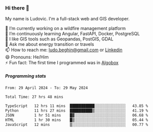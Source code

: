 ### Hi there 👋

My name is Ludovic. I'm a full-stack web and GIS developer.

 🔭 I’m currently working on a wildfire management platform<br/>
 🌱 I’m continuously learning Angular, FastAPI, Docker, PostgreSQL<br/>
 👯 I like GIS tools such as Geopandas, PostGIS, GDAL<br/>
 💬 Ask me about energy transition or travels<br/>
 📫 How to reach me: ludo.beghin@gmail.com or [Linkedin](https://www.linkedin.com/in/ludovic-beghin/)<br/>
 😄 Pronouns: He/Him<br/>
 ⚡ Fun fact: The first time I programmed was in [Algobox](https://fr.wikipedia.org/wiki/Algobox)<br/>

##### Programming stats
<!--START_SECTION:waka-->

```txt
From: 29 April 2024 - To: 29 May 2024

Total Time: 27 hrs 48 mins

TypeScript   12 hrs 11 mins  ███████████░░░░░░░░░░░░░░   43.85 %
Python       11 hrs 27 mins  ██████████▒░░░░░░░░░░░░░░   41.19 %
JSON         1 hr 51 mins    █▓░░░░░░░░░░░░░░░░░░░░░░░   06.68 %
HTML         1 hr 30 mins    █▒░░░░░░░░░░░░░░░░░░░░░░░   05.44 %
JavaScript   12 mins         ▒░░░░░░░░░░░░░░░░░░░░░░░░   00.77 %
```

<!--END_SECTION:waka-->

